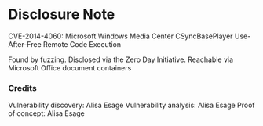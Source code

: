# Disclosure Note

CVE-2014-4060: Microsoft Windows Media Center CSyncBasePlayer Use-After-Free Remote Code Execution

Found by fuzzing. Disclosed via the Zero Day Initiative. Reachable via Microsoft Office document containers

### Credits

Vulnerability discovery: Alisa Esage
Vulnerability analysis: Alisa Esage
Proof of concept: Alisa Esage
